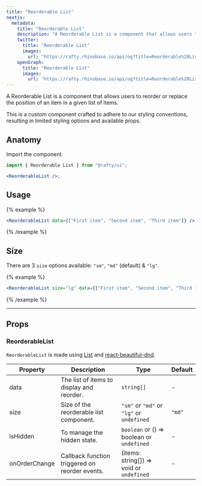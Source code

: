 ```yaml
---
title: "Reorderable List"
nextjs:
  metadata:
    title: "Reorderable List"
    description: "A Reorderable List is a component that allows users to reorder or replace the position of an item in a given list of items."
    twitter:
      title: "Reorderable List"
      images:
        url: "https://rafty.rhinobase.io/api/og?title=Reorderable%20List"
    openGraph:
      title: "Reorderable List"
      images:
        url: "https://rafty.rhinobase.io/api/og?title=Reorderable%20List"
---
```


A Reorderable List is a component that allows users to reorder or replace the position of an item in a given list of items.

This is a custom component crafted to adhere to our styling conventions, resulting in limited styling options and available props.

## Anatomy

Import the component.

```jsx
import { Reorderable List } from "@rafty/ui";

<ReorderableList />;
```

## Usage

{% example %}

```jsx
<ReorderableList data={["First item", "Second item", "Third item"]} />
```

{% /example %}

## Size

There are 3 `size` options available: `"sm"`, `"md"` (default) & `"lg"`.

{% example %}

```jsx
<ReorderableList size="lg" data={["First item", "Second item", "Third item"]} />
```

{% /example %}

---

## Props

### ReorderableList

`ReorderableList` is made using [List](https://rafty.rhinobase.io/docs/components/list) and [react-beautiful-dnd](https://github.com/atlassian/react-beautiful-dnd#readme).

| Property      | Description                                    | Type                                                   | Default |
| ------------- | ---------------------------------------------- | ------------------------------------------------------ | ------- |
| data          | The list of items to display and reorder.      | `string[]`                                             | -       |
| size          | Size of the reorderable list component.        | `"sm"` or `"md"` or `"lg"` or `undefined`              | `"md"`  |
| isHidden      | To manage the hidden state.                    | `boolean` or <Info>() => boolean</Info> or `undefined` | -       |
| onOrderChange | Callback function triggered on reorder events. | <Info>(items: string[]) => void</Info> or `undefined`  | -       |

